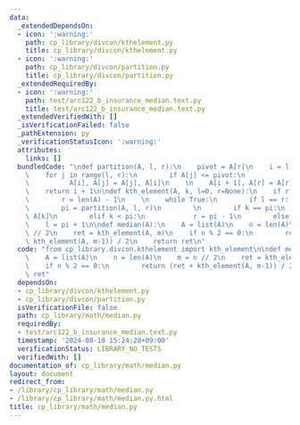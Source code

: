 ```yaml
---
data:
  _extendedDependsOn:
  - icon: ':warning:'
    path: cp_library/divcon/kthelement.py
    title: cp_library/divcon/kthelement.py
  - icon: ':warning:'
    path: cp_library/divcon/partition.py
    title: cp_library/divcon/partition.py
  _extendedRequiredBy:
  - icon: ':warning:'
    path: test/arc122_b_insurance_median.text.py
    title: test/arc122_b_insurance_median.text.py
  _extendedVerifiedWith: []
  _isVerificationFailed: false
  _pathExtension: py
  _verificationStatusIcon: ':warning:'
  attributes:
    links: []
  bundledCode: "\ndef partition(A, l, r):\n    pivot = A[r]\n    i = l - 1\n    \n\
    \    for j in range(l, r):\n        if A[j] <= pivot:\n            i += 1\n  \
    \          A[i], A[j] = A[j], A[i]\n    \n    A[i + 1], A[r] = A[r], A[i + 1]\n\
    \    return i + 1\n\ndef kth_element(A, k, l=0, r=None):\n    if r is None:\n\
    \        r = len(A) - 1\n    \n    while True:\n        if l == r: return A[k]\n\
    \        pi = partition(A, l, r)\n        \n        if k == pi:\n            return\
    \ A[k]\n        elif k < pi:\n            r = pi - 1\n        else:\n        \
    \    l = pi + 1\n\ndef median(A):\n    A = list(A)\n    n = len(A)\n    m = n\
    \ // 2\n    ret = kth_element(A, m)\n    if n % 2 == 0:\n        return (ret +\
    \ kth_element(A, m-1)) / 2\n    return ret\n"
  code: "from cp_library.divcon.kthelement import kth_element\n\ndef median(A):\n\
    \    A = list(A)\n    n = len(A)\n    m = n // 2\n    ret = kth_element(A, m)\n\
    \    if n % 2 == 0:\n        return (ret + kth_element(A, m-1)) / 2\n    return\
    \ ret"
  dependsOn:
  - cp_library/divcon/kthelement.py
  - cp_library/divcon/partition.py
  isVerificationFile: false
  path: cp_library/math/median.py
  requiredBy:
  - test/arc122_b_insurance_median.text.py
  timestamp: '2024-08-18 15:24:28+09:00'
  verificationStatus: LIBRARY_NO_TESTS
  verifiedWith: []
documentation_of: cp_library/math/median.py
layout: document
redirect_from:
- /library/cp_library/math/median.py
- /library/cp_library/math/median.py.html
title: cp_library/math/median.py
---
```

